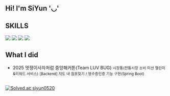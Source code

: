 ##  Hi! I'm SiYun '◡'

##

## SKILLS
![](https://img.shields.io/badge/Java-ED8B00?style=for-the-badge&logo=openjdk&logoColor=white)
![](https://img.shields.io/badge/C-00599C?style=for-the-badge&logo=c&logoColor=white)
![](https://img.shields.io/badge/C%2B%2B-00599C?style=for-the-badge&logo=c%2B%2B&logoColor=white)
![](https://img.shields.io/badge/Spring-6DB33F?style=for-the-badge&logo=spring&logoColor=white)

##
## What I did
- 2025 멋쟁이사자처럼 중앙해커톤(Team LUV BUG)
 <small>시장통(전통시장 소비 미션 챌린지&리워드 서비스)</small>
 <small>[Backend] 지도 내 점포찾기 / 영수증인증 기능 구현(Spring Boot)</small>
##

[![Solved.ac
siyun0520](http://mazassumnida.wtf/api/v2/generate_badge?boj=siyun0520)](https://solved.ac/siyun0520)


<!--
**siyun0520/siyun0520** is a ✨ _special_ ✨ repository because its `README.md` (this file) appears on your GitHub profile.

Here are some ideas to get you started:

- 🔭 I’m currently working on ...
- 🌱 I’m currently learning ...
- 👯 I’m looking to collaborate on ...
- 🤔 I’m looking for help with ...
- 💬 Ask me about ...
- 📫 How to reach me: ...
- 😄 Pronouns: ...
- ⚡ Fun fact: ...
-->
